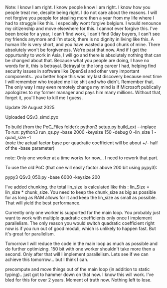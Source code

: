 Note: I know I am right. I know people know I am right. I know how you people treat me, despite being right. I do not care about the reasons. I will not forgive you people for stealing more then a year from my life where I had to struggle like this. I especially wont forgive belgium. I would renounce my citizenship and move elsewhere for this. I cannot ever forgive this. I've been broke for a year, I can't find work, I can't find 0day buyers, I can't see my friends anymore and I'm stuck, there is no dignity in living like this. A human life is very short, and you have wasted a good chunk of mine. There absolutely won't be forgiveness. We're past that now. And if I get the oppurtunity to work in Asia, I will go and there is absolutely nothing that can be changed about that. Because what you people are doing, I have no words for it, this is betrayal. Betrayal to the long career I had, helping find security issues in software like OpenSsl and other very important components.. you better hope this was my last discovery because next time I will remember who treated me like shit and who didn't. Remember that. The only way I may even remotely change my mind is if Microsoft publically apologizes to my former manager and pays him many millions. Without that, forget it, you'll have to kill me I guess.

Update 29 August 2025

Uploaded QSv3_simd.pyx 

To build (from the PoC_Files folder): python3 setup.py build_ext --inplace</br>
To run: python3 run_qs.py -base 2000 -keysize 150 -debug 0 -lin_size 1 -quad_size -1 </br> (note the actual factor base per quadratic coefficient will be about +/- half of the -base parameter)

note: Only one worker at a time works for now... I need to rework that part.

To use the old PoC (that one will easily factor above 200 bit using pypy3):

pypy3 QSv3_050.py -base 6000 -keysize 200

I've added chunking. the total lin_size is calculated like this : lin_Size = lin_size * chunk_size. 
You need to keep the chunk_size as big as possible for as long as RAM allows for it and keep the lin_size as small as possible. That will yield the best performance.

Currently only one worker is supported for the main loop. You probably just want to work with multiple quadratic coefficients only once I implement parallelism. The only reason you would switch quadratic coefficient right now is if you run out of good moduli, which is unlikely to happen fast. But it's great for parallelism. 

Tomorrow I will reduce the code in the main loop as much as possible and do further optimizing. 150 bit with one worker shouldn't take more then a second. Only after that will I implement parallelism. Lets see if we can achieve this tomorrow... but I think I can.

precompute and move things out of the main loop (in addition to static typing).. just got to hammer down on that now. I know this will work. I've bled for this for over 2 years. Moment of truth now. Nothing left to lose.
